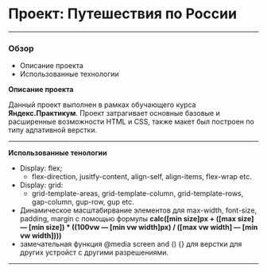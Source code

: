 # Проект: Путешествия по России

___

### Обзор
* Описание проекта
* Использованные технологии

**Описание проекта**

Данный проект выполнен в рамках обучающего курса __Яндекс.Практикум__. Проект затрагивает основные базовые и расширенные возможности HTML и CSS, также макет был построен по типу адпативной верстки.

___

**Использованные тенологии**

- Display: flex;
    - flex-direction, jusitfy-content, align-self, align-items, flex-wrap etc.
- Display: grid:
    - grid-template-areas, grid-template-column, grid-template-rows, gap-column, gup-row, gup etc.
- Динамическое масштабирвание элементов для max-width, font-size, padding, margin с помощью формулы 
        __calc([min size]px + ([max size] — [min size]) * ((100vw — [min vw width]px) / ([max vw width] — [min vw width])))__
- замечательная функция @media screen and () {} для верстки для других устройст с другими разрешениями.

___
